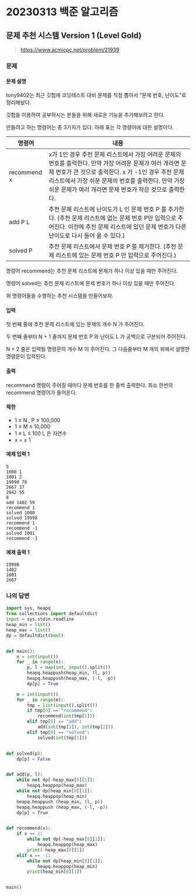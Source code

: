 # 20230313 백준 알고리즘

## 문제 추천 시스템 Version 1 (Level Gold)
> https://www.acmicpc.net/problem/21939

### 문제
#### 문제 설명
tony9402는 최근 깃헙에 코딩테스트 대비 문제를 직접 뽑아서 "문제 번호, 난이도"로 정리해놨다.

깃헙을 이용하여 공부하시는 분들을 위해 새로운 기능을 추가해보려고 한다.

만들려고 하는 명령어는 총 3가지가 있다. 아래 표는 각 명령어에 대한 설명이다.

|명령어| 내용|
|---|---|
|recommend x|x가 1인 경우 추천 문제 리스트에서 가장 어려운 문제의 번호를 출력한다. 만약 가장 어려운 문제가 여러 개라면 문제 번호가 큰 것으로 출력한다. x 가 -1인 경우 추천 문제 리스트에서 가장 쉬운 문제의 번호를 출력한다. 만약 가장 쉬운 문제가 여러 개라면 문제 번호가 작은 것으로 출력한다.|
|add P L| 추천 문제 리스트에 난이도가 L 인 문제 번호 P 를 추가한다. (추천 문제 리스트에 없는 문제 번호 P만 입력으로 주어진다. 이전에 추천 문제 리스트에 있던 문제 번호가 다른 난이도로 다시 들어 올 수 있다.)|
|solved P| 추천 문제 리스트에서 문제 번호 P 를 제거한다. (추천 문제 리스트에 있는 문제 번호 P 만 입력으로 주어진다.)|

명령어 recommend는 추천 문제 리스트에 문제가 하나 이상 있을 때만 주어진다.

명령어 solved는 추천 문제 리스트에 문제 번호가 하나 이상 있을 때만 주어진다.

위 명령어들을 수행하는 추천 시스템을 만들어보자.

#### 입력
첫 번째 줄에 추천 문제 리스트에 있는 문제의 개수 N 가 주어진다.

두 번째 줄부터 N + 1 줄까지 문제 번호 P 와 난이도 L 가 공백으로 구분되어 주어진다.

N + 2 줄은 입력될 명령문의 개수 M 이 주어진다.
그 다음줄부터 M 개의 위에서 설명한 명령문이 입력된다.

#### 출력
recommend 명령이 주어질 때마다 문제 번호를 한 줄씩 출력한다. 최소 한번의 recommend 명령어가 들어온다.

#### 제한
- 1 ≤ N , P ≤ 100,000
- 1 ≤ M ≤ 10,000
- 1 ≤ L ≤ 100 L 은 자연수
- x = ± 1

#### 예제 입력 1
```
5
1000 1
1001 2
19998 78
2667 37
2042 55
8
add 1402 59
recommend 1
solved 1000
solved 19998
recommend 1
recommend -1
solved 1001
recommend -1
```

#### 예제 출력 1
```
19998
1402
1001
2667
```

### 나의 답변
```python
import sys, heapq
from collections import defaultdict
input = sys.stdin.readline
heap_min = list()
heap_max = list()
dp = defaultdict(bool)


def main():
    n = int(input())
    for _ in range(n):
        p, l = map(int, input().split())
        heapq.heappush(heap_min, (l, p))
        heapq.heappush(heap_max, (-l, -p))
        dp[p] = True

    m = int(input())
    for _ in range(m):
        tmp = list(input().split())
        if tmp[0] == "recommend":
            recommend(int(tmp[1]))
        elif tmp[0] == "add":
            add(int(tmp[1]), int(tmp[2]))
        elif tmp[0] == "solved":
            solved(int(tmp[1]))


def solved(p):
    dp[p] = False


def add(p, l):
    while not dp[-heap_max[0][1]]:
        heapq.heappop(heap_max)
    while not dp[heap_min[0][1]]:
        heapq.heappop(heap_min)
    heapq.heappush (heap_min, (l, p))
    heapq.heappush (heap_max, (-l, -p))
    dp[p] = True


def recommend(x):
    if x == 1:
        while not dp[-heap_max[0][1]]:
            heapq.heappop(heap_max)
        print(-heap_max[0][1])
    elif x == -1:
        while not dp[heap_min[0][1]]:
            heapq.heappop(heap_min)
        print(heap_min[0][1])


main()
```